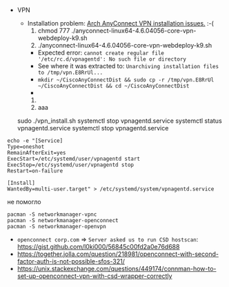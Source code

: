 * VPN
  * Installation problem: [Arch AnyConnect VPN installation issues.](https://bbs.archlinux.org/viewtopic.php?id=237621) :-(
     1. chmod 777 ./anyconnect-linux64-4.6.04056-core-vpn-webdeploy-k9.sh
     1. ./anyconnect-linux64-4.6.04056-core-vpn-webdeploy-k9.sh
       * Expected error: `cannot create regular file '/etc/rc.d/vpnagentd': No such file or directory`
       * See where it was extracted to: `Unarchiving installation files to /tmp/vpn.E8RrUl...`
       * `mkdir ~/CiscoAnyConnectDist && sudo cp -r /tmp/vpn.E8RrUl ~/CiscoAnyConnectDist && cd ~/CiscoAnyConnectDist`
       * 
     1. 
     1. aaa
    
  sudo ./vpn_install.sh
  systemctl stop vpnagentd.service
  systemctl status vpnagentd.service
  systemctl stop vpnagentd.service
  
```  
echo -e "[Service] 
Type=oneshot
RemainAfterExit=yes
ExecStart=/etc/systemd/user/vpnagentd start
ExecStop=/etc/systemd/user/vpnagentd stop
Restart=on-failure

[Install]
WantedBy=multi-user.target" > /etc/systemd/system/vpnagentd.service
```
  
  не помогло
  ``` 
  pacman -S networkmanager-vpnc
  pacman -S networkmanager-openconnect
  pacman -S networkmanager-openvpn
  ````
  * `openconnect corp.com` => `Server asked us to run CSD hostscan`: https://gist.github.com/l0ki000/56845c00fd2a0e76d688
  * https://together.jolla.com/question/218981/openconnect-with-second-factor-auth-is-not-possible-sfos-321/
  * https://unix.stackexchange.com/questions/449174/connman-how-to-set-up-openconnect-vpn-with-csd-wrapper-correctly

